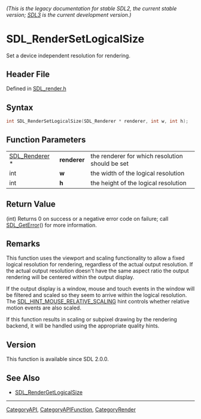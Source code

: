 ###### (This is the legacy documentation for stable SDL2, the current stable version; [SDL3](https://wiki.libsdl.org/SDL3/) is the current development version.)
# SDL_RenderSetLogicalSize

Set a device independent resolution for rendering.

## Header File

Defined in [SDL_render.h](https://github.com/libsdl-org/SDL/blob/SDL2/include/SDL_render.h)

## Syntax

```c
int SDL_RenderSetLogicalSize(SDL_Renderer * renderer, int w, int h);
```

## Function Parameters

|                                |              |                                                 |
| ------------------------------ | ------------ | ----------------------------------------------- |
| [SDL_Renderer](SDL_Renderer) * | **renderer** | the renderer for which resolution should be set |
| int                            | **w**        | the width of the logical resolution             |
| int                            | **h**        | the height of the logical resolution            |

## Return Value

(int) Returns 0 on success or a negative error code on failure; call
[SDL_GetError](SDL_GetError)() for more information.

## Remarks

This function uses the viewport and scaling functionality to allow a fixed
logical resolution for rendering, regardless of the actual output
resolution. If the actual output resolution doesn't have the same aspect
ratio the output rendering will be centered within the output display.

If the output display is a window, mouse and touch events in the window
will be filtered and scaled so they seem to arrive within the logical
resolution. The
[SDL_HINT_MOUSE_RELATIVE_SCALING](SDL_HINT_MOUSE_RELATIVE_SCALING) hint
controls whether relative motion events are also scaled.

If this function results in scaling or subpixel drawing by the rendering
backend, it will be handled using the appropriate quality hints.

## Version

This function is available since SDL 2.0.0.

## See Also

- [SDL_RenderGetLogicalSize](SDL_RenderGetLogicalSize)

----
[CategoryAPI](CategoryAPI), [CategoryAPIFunction](CategoryAPIFunction), [CategoryRender](CategoryRender)

